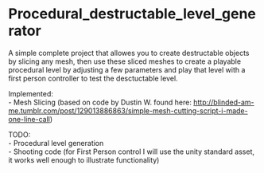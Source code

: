 # Procedural_destructable_level_generator

A simple complete project that allowes you to create destructable objects by slicing any mesh, 
then use these sliced meshes to create a playable procedural level by adjusting a few parameters
and play that level with a first person controller to test the desctuctable level.

Implemented: 
<br>- Mesh Slicing 
(based on code by Dustin W. found here: http://blinded-am-me.tumblr.com/post/129013886863/simple-mesh-cutting-script-i-made-one-line-call)

TODO: 
<br>- Procedural level generation
<br>- Shooting code (for First Person control I will use the unity standard asset, it works well enough to illustrate functionality)
